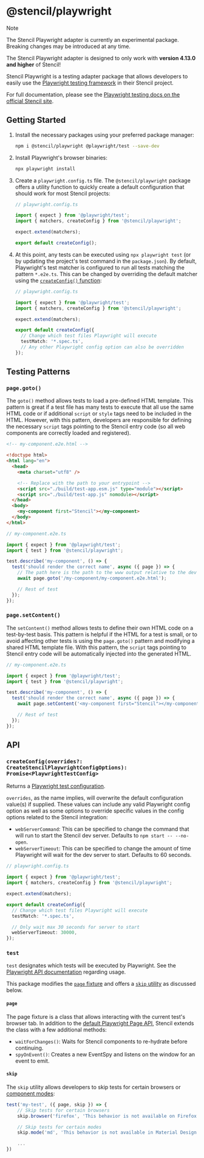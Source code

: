 # @stencil/playwright

> [!NOTE]
> The Stencil Playwright adapter is currently an experimental package. Breaking changes may be introduced at any time.
>
> The Stencil Playwright adapter is designed to only work with **version 4.13.0 and higher** of Stencil!

Stencil Playwright is a testing adapter package that allows developers to easily use the [Playwright testing framework](https://playwright.dev/docs/intro)
in their Stencil project.

For full documentation, please see the [Playwright testing docs on the official Stencil site](https://stenciljs.com/docs/next/testing/playwright/overview).

## Getting Started

1. Install the necessary packages using your preferred package manager:

   ```bash
   npm i @stencil/playwright @playwright/test --save-dev
   ```

1. Install Playwright's browser binaries:

   ```bash
   npx playwright install
   ```

1. Create a `playwright.config.ts` file. The `@stencil/playwright` package offers a utility function to quickly create a default configuration that should
   work for most Stencil projects:

   ```ts
   // playwright.config.ts

   import { expect } from '@playwright/test';
   import { matchers, createConfig } from '@stencil/playwright';

   expect.extend(matchers);

   export default createConfig();
   ```

1. At this point, any tests can be executed using `npx playwright test` (or by updating the project's test command in the `package.json`). By default, Playwright's test matcher
   is configured to run all tests matching the pattern `*.e2e.ts`. This can be changed by overriding the default matcher using the
   [`createConfig()` function](#createconfigoverrides-createstencilplaywrightconfigoptions-promiseplaywrighttestconfig):

   ```ts
   // playwright.config.ts

   import { expect } from '@playwright/test';
   import { matchers, createConfig } from '@stencil/playwright';

   expect.extend(matchers);

   export default createConfig({
     // Change which test files Playwright will execute
     testMatch: '*.spec.ts',
     // Any other Playwright config option can also be overridden
   });
   ```

## Testing Patterns

### `page.goto()`

The `goto()` method allows tests to load a pre-defined HTML template. This pattern is great if a test file has many tests to execute that all use the same HTML code
or if additional `script` or `style` tags need to be included in the HTML. However, with this pattern, developers are responsible for defining the necessary `script`
tags pointing to the Stencil entry code (so all web components are correctly loaded and registered).

```html
<!-- my-component.e2e.html -->

<!doctype html>
<html lang="en">
  <head>
    <meta charset="utf8" />

    <!-- Replace with the path to your entrypoint -->
    <script src="./build/test-app.esm.js" type="module"></script>
    <script src="./build/test-app.js" nomodule></script>
  </head>
  <body>
    <my-component first="Stencil"></my-component>
  </body>
</html>
```

```ts
// my-component.e2e.ts

import { expect } from '@playwright/test';
import { test } from '@stencil/playwright';

test.describe('my-component', () => {
  test('should render the correct name', async ({ page }) => {
    // The path here is the path to the www output relative to the dev server root directory
    await page.goto('/my-component/my-component.e2e.html');

    // Rest of test
  });
});
```

### `page.setContent()`

The `setContent()` method allows tests to define their own HTML code on a test-by-test basis. This pattern is helpful if the HTML for a test is small, or to
avoid affecting other tests is using the `page.goto()` pattern and modifying a shared HTML template file. With this pattern, the `script` tags pointing to Stencil
entry code will be automatically injected into the generated HTML.

```ts
// my-component.e2e.ts

import { expect } from '@playwright/test';
import { test } from '@stencil/playwright';

test.describe('my-component', () => {
  test('should render the correct name', async ({ page }) => {
    await page.setContent('<my-component first="Stencil"></my-component>');

    // Rest of test
  });
});
```

## API

### `createConfig(overrides?: CreateStencilPlaywrightConfigOptions): Promise<PlaywrightTestConfig>`

Returns a [Playwright test configuration](https://playwright.dev/docs/test-configuration#introduction).

`overrides`, as the name implies, will overwrite the default configuration value(s) if supplied. These values can include any valid Playwright config option as well
as some options to override specific values in the config options related to the Stencil integration:

- `webServerCommand`: This can be specified to change the command that will run to start the Stencil dev server. Defaults to `npm start -- --no-open`.
- `webServerTimeout`: This can be specified to change the amount of time Playwright will wait for the dev server to start. Defaults to 60 seconds.

```ts
// playwright.config.ts

import { expect } from '@playwright/test';
import { matchers, createConfig } from '@stencil/playwright';

expect.extend(matchers);

export default createConfig({
  // Change which test files Playwright will execute
  testMatch: '*.spec.ts',

  // Only wait max 30 seconds for server to start
  webServerTimeout: 30000,
});
```

### `test`

`test` designates which tests will be executed by Playwright. See the [Playwright API documentation](https://playwright.dev/docs/api/class-test#test-call) regarding usage.

This package modifies the [`page` fixture](#page) and offers a [`skip` utility](#skip) as discussed below.

#### `page`

The page fixture is a class that allows interacting with the current test's browser tab. In addition to the [default Playwright Page API](https://playwright.dev/docs/api/class-page),
Stencil extends the class with a few additional methods:

- `waitForChanges()`: Waits for Stencil components to re-hydrate before continuing.
- `spyOnEvent()`: Creates a new EventSpy and listens on the window for an event to emit.

#### `skip`

The `skip` utility allows developers to skip tests for certain browsers or [component modes](https://stenciljs.com/docs/styling#style-modes):

```ts
test('my-test', ({ page, skip }) => {
    // Skip tests for certain browsers
    skip.browser('firefox', 'This behavior is not available on Firefox');

    // Skip tests for certain modes
    skip.mode('md', 'This behavior is not available in Material Design');

    ...
})
```
